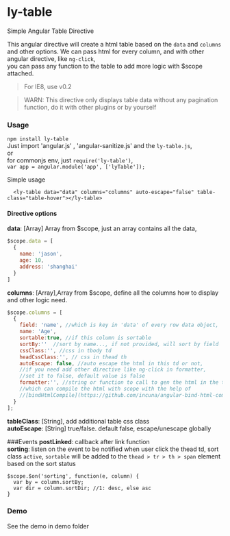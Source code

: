# ly-table
Simple Angular Table Directive

This angular directive will create a html table based on the `data` and `columns` and other options.
We can pass html for every column, and with other angular directive, like `ng-click`,  
you can pass any function to the table to add more logic with $scope attached.

> For IE8, use v0.2

> WARN: This directive only displays table data without any pagination function, do it with other plugins or by yourself

### Usage

`npm install ly-table`  
Just import 'angular.js' , 'angular-sanitize.js' and the `ly-table.js`,  
or  
for commonjs env, just `require('ly-table')`,  
`var app = angular.module('app', ['lyTable']);`

Simple usage
```
  <ly-table data="data" columns="columns" auto-escape="false" table-class="table-hover"></ly-table>
```

#### Directive options
**data**: [Array] Array from $scope, just an array contains all the data,
```javascript
$scope.data = [
  {
    name: 'jason',
    age: 10,
    address: 'shanghai'
  }
]
```
**columns**: [Array],Array from $scope, define all the columns how to display and other logic need.
```javascript
$scope.columns = [
  {
    field: 'name', //which is key in 'data' of every row data object,
    name: 'Age',
    sortable:true, //if this column is sortable
    sortBy:''  //sort by name..., if not provided, will sort by field
    cssClass:'', //css in tbody td
    headCssClass:'', // css in thead th
    autoEscape: false, //auto escape the html in this td or not,
    //if you need add other directive like ng-click in formatter,
    //set it to false, default value is false
    formatter:'', //string or function to call to gen the html in the td,
    //which can compile the html with scope with the help of      
    //[bindHtmlCompile](https://github.com/incuna/angular-bind-html-compile) directive, see demo
  }
];
```
**tableClass**: [String], add additional table css class  
**autoEscape**: [String] true/false. default false, escape/unescape globally  

###Events
**postLinked**: callback after link function  
**sorting**: listen on the event to be notified when user click the thead td,
sort class `active`, `sortable` will be added to the `thead > tr > th > span` element based on the sort status   
  ```
  $scope.$on('sorting', function(e, column) {
    var by = column.sortBy;
    var dir = column.sortDir; //1: desc, else asc
  }
  ```

### Demo
See the demo in demo folder
